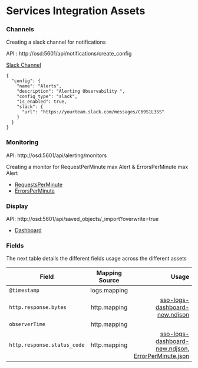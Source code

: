 # Services Integration Assets

### Channels
Creating a slack channel for notifications

API : http://osd:5601/api/notifications/create_config

[Slack Channel](channels/slack.json)
```json5
{
  "config": {
    "name": "Alerts",
    "description": "Alerting Observability ",
    "config_type": "slack",
    "is_enabled": true,
    "slack": {
      "url": "https://yourteam.slack.com/messages/C69S1L3SS"
    }
  }
}
```

### Monitoring
API: http://osd:5601/api/alerting/monitors 

Creating a monitor for RequestPerMinute max Alert & ErrorsPerMinute max Alert 

- [RequestsPerMinute](monitor/RequestsPerMinute.json)
- [ErrorsPerMinute](monitor/ErrorPerMinute.json)


### Display

API: http://osd:5601/api/saved_objects/_import?overwrite=true   

 - [Dashboard](display/sso-logs-dashboard-new.ndjson)


### Fields
The next table details the different fields usage across the different assets

| Field    | Mapping Source |                                                                                                                          Usage |
|----------|:--------------:|-------------------------------------------------------------------------------------------------------------------------------:|
| `@timestamp` |  logs.mapping  |                                                                                                                                |
| `http.response.bytes` |  http.mapping  |                                                       [sso-logs-dashboard-new.ndjson](display%2Fsso-logs-dashboard-new.ndjson) |
| `observerTime` |  http.mapping  |                                                                                                                                |
| `http.response.status_code` | http.mapping  | [sso-logs-dashboard-new.ndjson](display%2Fsso-logs-dashboard-new.ndjson), [ErrorPerMinute.json](monitor%2FErrorPerMinute.json) |